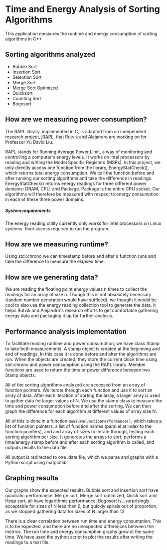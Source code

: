 # Time and Energy Analysis of Sorting Algorithms

This application measures the runtime and energy consumption of sorting algorithms in C++

## Sorting algorithms analyzed
+ Bubble Sort
+ Insertion Sort
+ Selection Sort
+ Merge Sort
+ Merge Sort Optimized
+ Quicksort
+ Counting Sort
+ Bogosort

## How are we measuring power consumption?
The RAPL library, implemented in C, is adapted from an independent research project, [jRAPL](https://github.com/aservet1/jRAPL), that Rutvik and Alejandro are working on for Professor Yu David Liu.

RAPL stands for Running Average Power Limit, a way of monitoring and controlling a computer's energy levels. It works on Intel processors by reading and writing the Model Specific Registers (MSRs). In this project, we only directly access one function from the library, EnergyStatCheck(), which returns total energy consumption. We call the function before and after running our sorting algorithms and take the difference in readings.
EnergyStatCheck() returns energy readings for three different power domains: DRAM, CPU, and Package. Package is the entire CPU socket. Our algorithms will therefore be measured with respect to energy consumption in each of these three power domains.
   ##### System requirements
   The energy reading utility currently only works for Intel processors on Linux systems. Root access required to run the program.

## How are we measuring runtime?
Using std::chrono we can timestamp before and after a function runs and take the difference to measure the elapsed time.

## How are we generating data?
We are reading the floating point energy values n times to collect the readings for an array of size n. Though this is not absolutely necessary (random number generation would have sufficed), we thought it would be cool to also use the energy reading collection tool to generate the data. It helps Rutvik and Alejandro's research efforts to get comfortable gathering energy data and packaging it up for further analysis.

## Performance analysis implementation
To facilitate reading runtime and power consumption, we have class Stamp to take both measurements. A stamp object is created at the beginning and end of readings. In this case it is done before and after the algorithms are run. When the objects are created, they store the current clock time using std::chrono and power consumption using the RAPL library. Member functions are used to return the time or power difference between two Stamp objects. 

All of the sorting algorithms analyzed are accessed from an array of function pointers. We iterate through each function and use it to sort an array of data. After each iteration of sorting the array, a larger array is used to gather data for larger values of N. We use the stamp class to measure the time and power consumption before and after the sorting. We can then graph the difference for each algorithm at different values of array size N.

All of this is done in a function <code>measureFunctionPerformance()</code>, which takes a list of function pointers, a list of function names (parallel at index to the function pointers), and and array of sizes to iterate through, testing each sorting algorithm per size. It generates the arrays to sort, performs a time/energy stamp before and after each sorting algorithm is called, and outputs results to the data file.

All output is redirected to one .data file, which we parse and graphs with a Python script using matplotlib.

## Graphing results
Our graphs show the expected results. Bubble sort and insertion sort have quadratic performance. Merge sort, Merge sort optimized, Quick sort and Heap sort, all have logarithmic performance. Bogosort is...surprisingly acceptable for sizes of N less than 6, but quickly spirals out of proportion, as we stopped gathering data for sizes of N larger than 12.

There is a clear correlation between run time and energy consumption. This is to be expected, and there are no unexpected differences between the metrics. The run time and energy consumption graphs grow at the same time.
We have used the python script to plot the results after writing the readings to a text file.
